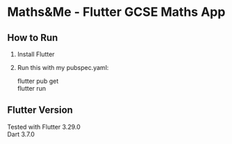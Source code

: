 # Maths&Me - Flutter GCSE Maths App

## How to Run

1. Install Flutter 
2. Run this with my pubspec.yaml:

   flutter pub get  
   flutter run

## Flutter Version

Tested with Flutter 3.29.0  
Dart 3.7.0
